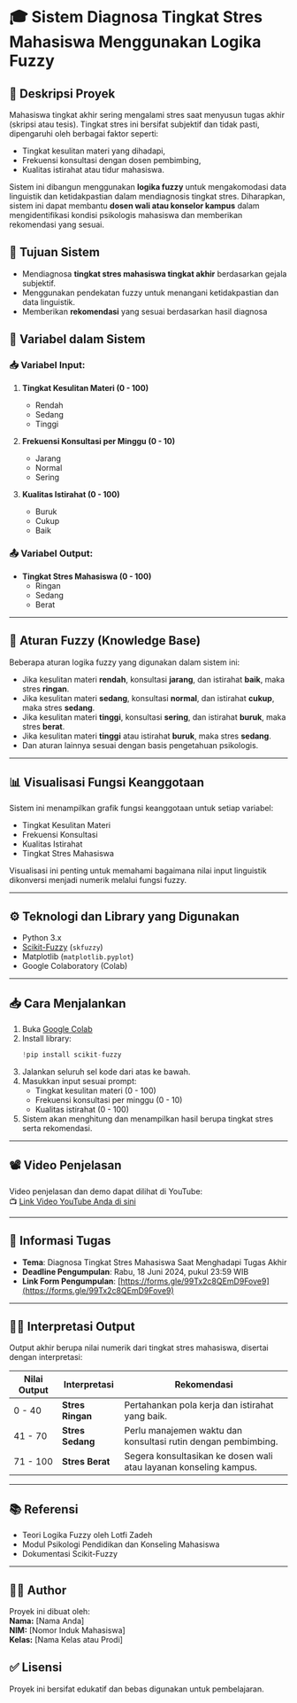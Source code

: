 # 🎓 Sistem Diagnosa Tingkat Stres Mahasiswa Menggunakan Logika Fuzzy

## 📌 Deskripsi Proyek

Mahasiswa tingkat akhir sering mengalami stres saat menyusun tugas akhir (skripsi atau tesis). Tingkat stres ini bersifat subjektif dan tidak pasti, dipengaruhi oleh berbagai faktor seperti:

- Tingkat kesulitan materi yang dihadapi,
- Frekuensi konsultasi dengan dosen pembimbing,
- Kualitas istirahat atau tidur mahasiswa.


Sistem ini dibangun menggunakan **logika fuzzy** untuk mengakomodasi data linguistik dan ketidakpastian dalam mendiagnosis tingkat stres. Diharapkan, sistem ini dapat membantu **dosen wali atau konselor kampus** dalam mengidentifikasi kondisi psikologis mahasiswa dan memberikan rekomendasi yang sesuai.

## 🧠 Tujuan Sistem

- Mendiagnosa **tingkat stres mahasiswa tingkat akhir** berdasarkan gejala subjektif.
- Menggunakan pendekatan fuzzy untuk menangani ketidakpastian dan data linguistik.
- Memberikan **rekomendasi** yang sesuai berdasarkan hasil diagnosa

## 🧩 Variabel dalam Sistem

### 📥 Variabel Input:

1. **Tingkat Kesulitan Materi (0 - 100)**
   - Rendah
   - Sedang
   - Tinggi

2. **Frekuensi Konsultasi per Minggu (0 - 10)**
   - Jarang
   - Normal
   - Sering

3. **Kualitas Istirahat (0 - 100)**
   - Buruk
   - Cukup
   - Baik
### 📤 Variabel Output:

- **Tingkat Stres Mahasiswa (0 - 100)**
  - Ringan
  - Sedang
  - Berat

---

## 🧾 Aturan Fuzzy (Knowledge Base)

Beberapa aturan logika fuzzy yang digunakan dalam sistem ini:

- Jika kesulitan materi **rendah**, konsultasi **jarang**, dan istirahat **baik**, maka stres **ringan**.
- Jika kesulitan materi **sedang**, konsultasi **normal**, dan istirahat **cukup**, maka stres **sedang**.
- Jika kesulitan materi **tinggi**, konsultasi **sering**, dan istirahat **buruk**, maka stres **berat**.
- Jika kesulitan materi **tinggi** atau istirahat **buruk**, maka stres **sedang**.
- Dan aturan lainnya sesuai dengan basis pengetahuan psikologis.

---

## 📊 Visualisasi Fungsi Keanggotaan

Sistem ini menampilkan grafik fungsi keanggotaan untuk setiap variabel:

- Tingkat Kesulitan Materi
- Frekuensi Konsultasi
- Kualitas Istirahat
- Tingkat Stres Mahasiswa

Visualisasi ini penting untuk memahami bagaimana nilai input linguistik dikonversi menjadi numerik melalui fungsi fuzzy.

---

## ⚙️ Teknologi dan Library yang Digunakan

- Python 3.x
- [Scikit-Fuzzy](https://github.com/scikit-fuzzy/scikit-fuzzy) (`skfuzzy`)
- Matplotlib (`matplotlib.pyplot`)
- Google Colaboratory (Colab)

---

## 📥 Cara Menjalankan

1. Buka [Google Colab](https://colab.research.google.com)
2. Install library:
   ```python
   !pip install scikit-fuzzy
   ```
3. Jalankan seluruh sel kode dari atas ke bawah.
4. Masukkan input sesuai prompt:
   - Tingkat kesulitan materi (0 - 100)
   - Frekuensi konsultasi per minggu (0 - 10)
   - Kualitas istirahat (0 - 100)
5. Sistem akan menghitung dan menampilkan hasil berupa tingkat stres serta rekomendasi.

---

## 📽️ Video Penjelasan

Video penjelasan dan demo dapat dilihat di YouTube:  
📺 [Link Video YouTube Anda di sini](https://youtube.com)

---

## 📅 Informasi Tugas

- **Tema**: Diagnosa Tingkat Stres Mahasiswa Saat Menghadapi Tugas Akhir
- **Deadline Pengumpulan**: Rabu, 18 Juni 2024, pukul 23:59 WIB
- **Link Form Pengumpulan**: [https://forms.gle/99Tx2c8QEmD9Fove9](https://forms.gle/99Tx2c8QEmD9Fove9)

---

## 🙋‍♂️ Interpretasi Output

Output akhir berupa nilai numerik dari tingkat stres mahasiswa, disertai dengan interpretasi:

| Nilai Output | Interpretasi       | Rekomendasi                                                         |
|--------------|--------------------|----------------------------------------------------------------------|
| 0 - 40       | **Stres Ringan**   | Pertahankan pola kerja dan istirahat yang baik.                     |
| 41 - 70      | **Stres Sedang**   | Perlu manajemen waktu dan konsultasi rutin dengan pembimbing.      |
| 71 - 100     | **Stres Berat**    | Segera konsultasikan ke dosen wali atau layanan konseling kampus.  |

---

## 📚 Referensi

- Teori Logika Fuzzy oleh Lotfi Zadeh
- Modul Psikologi Pendidikan dan Konseling Mahasiswa
- Dokumentasi Scikit-Fuzzy

---

## 👨‍💻 Author

Proyek ini dibuat oleh:  
**Nama:** [Nama Anda]  
**NIM:** [Nomor Induk Mahasiswa]  
**Kelas:** [Nama Kelas atau Prodi]



## ✅ Lisensi

Proyek ini bersifat edukatif dan bebas digunakan untuk pembelajaran.
